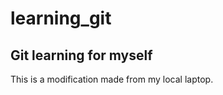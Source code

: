 # learning_git
Git learning for myself
------------------------------
This is a modification made from my local laptop.

